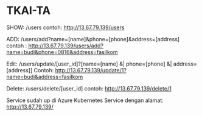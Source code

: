 # TKAI-TA

SHOW:
<host>/users
contoh:
http://13.67.79.139/users

ADD:
<host>/users/add?name=[name]&phone=[phone]&address=[address]
contoh :
http://13.67.79.139/users/add?name=budi&phone=0816&address=fasilkom

Edit:
<host>/users/update/[user_id]?[name=[name] &| phone=[phone] &| address=[address]]
Contoh:
http://13.67.79.139/update/1?name=budi&address=fasilkom

Delete:
<host>/users/delete/[user_id]
contoh:
http://13.67.79.139/delete/1

Service sudah up di Azure Kubernetes Service dengan alamat: http://13.67.79.139/
